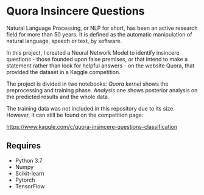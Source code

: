 # Quora Insincere Questions

Natural Language Processing, or NLP for short, has been an active research
field for more than 50 years. It is defined as the automatic manipulation of
natural language, speech or text, by software.

In this project, I created a Neural Network Model to identify insincere questions - those founded upon false premises, or that intend to make a statement
rather than look for helpful answers - on the website Quora, that provided the
dataset in a Kaggle competition.

The project is divided in two notebooks: <i>Quora kernel</i> shows the preprocessing and training phase. <i>Analysis</i> one shows posterior analysis on the predicted results and the whole data.

The training data was not included in this repository due to its size. However, it can still be found on the competition page:

https://www.kaggle.com/c/quora-insincere-questions-classification

## Requires

* Python 3.7
* Numpy
* Scikit-learn
* Pytorch
* TensorFlow
